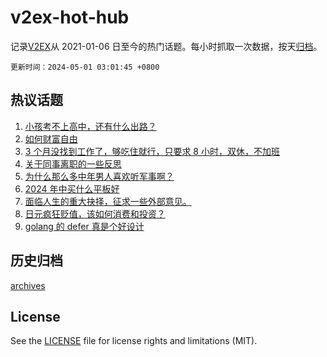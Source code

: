 # v2ex-hot-hub

 记录[V2EX](https://www.v2ex.com/)从 2021-01-06 日至今的热门话题。每小时抓取一次数据，按天[归档](archives)。

`更新时间：2024-05-01 03:01:45 +0800`

## 热议话题

1. [小孩考不上高中，还有什么出路？](https://www.v2ex.com/t/1037000)
1. [如何财富自由](https://www.v2ex.com/t/1036945)
1. [3 个月没找到工作了，够吃住就行，只要求 8 小时，双休，不加班](https://www.v2ex.com/t/1037071)
1. [关于同事离职的一些反思](https://www.v2ex.com/t/1036936)
1. [为什么那么多中年男人喜欢听军事啊？](https://www.v2ex.com/t/1036925)
1. [2024 年中买什么平板好](https://www.v2ex.com/t/1036955)
1. [面临人生的重大抉择，征求一些外部意见。](https://www.v2ex.com/t/1036970)
1. [日元疯狂贬值，该如何消费和投资？](https://www.v2ex.com/t/1036931)
1. [golang 的 defer 真是个好设计](https://www.v2ex.com/t/1036972)

## 历史归档

[archives](archives)

## License

See the [LICENSE](LICENSE) file for license rights and limitations (MIT).

